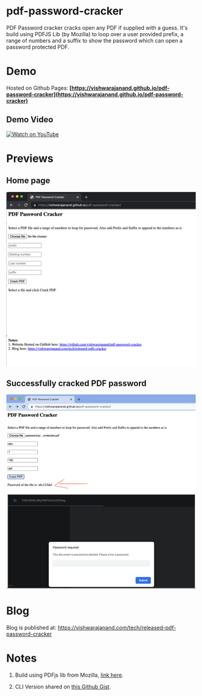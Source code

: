 # pdf-password-cracker
PDF Password cracker cracks open any PDF if supplied with a guess. It's build using PDFJS Lib (by Mozilla) to loop over a user provided prefix, a range of numbers and a suffix to show the password which can open a password protected PDF.

# Demo
Hosted on Github Pages:
**[https://vishwarajanand.github.io/pdf-password-cracker](https://vishwarajanand.github.io/pdf-password-cracker)**


## Demo Video

[![Watch on YouTube](https://img.youtube.com/vi/_ezlbdj-sa4/maxresdefault.jpg)](https://youtu.be/_ezlbdj-sa4)

# Previews

## Home page
![Home](https://raw.githubusercontent.com/vishwarajanand/pdf-password-cracker/main/demos/1.png "Home")

## Successfully cracked PDF password
![Home](https://raw.githubusercontent.com/vishwarajanand/pdf-password-cracker/main/demos/2.png "Home")

# Blog

Blog is published at: https://vishwarajanand.com/tech/released-pdf-password-cracker

# Notes
1. Build using PDFjs lib from Mozilla, [link here](https://github.com/mozilla/pdf.js/releases/tag/v2.13.216).

2. CLI Version shared on [this Github Gist](https://gist.github.com/vishwarajanand/16e339670d124d7e029bcc7fbec4ac4c).

